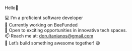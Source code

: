 Hello👋 

💻 I’m a proficient software developer<br/>
🔭 Currently working on BeeFunded<br/>
🐝 Open to exciting opportunities in innovative tech spaces.<br/>
📫 Reach me at: dorultanianos@gmail.com<br/>
🚀 Let’s build something awesome together! 😃

